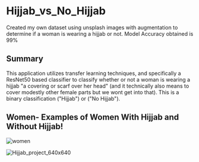# Hijjab_vs_No_Hijjab

Created my own dataset using unsplash images with augmentation to determine if a woman is wearing a hijjab or not. Model Accuracy obtained is 99% 

## Summary
This application utilizes transfer learning techniques, and specifically a ResNet50 based classifier to classify whether or not a woman is wearing a hijjab "a covering or scarf over her head" (and it technically also means to cover modestly other female parts but we wont get into that). This is a binary classification ("Hijjab") or ("No Hijjab").

## Women- Examples of Women With Hijjab and Without Hijjab!


![women](https://user-images.githubusercontent.com/49293572/155369221-2c9f7a90-6430-4bee-ad52-a7557df1e609.GIF)




![Hijjab_project_640x640](https://user-images.githubusercontent.com/49293572/155360593-bdab8555-3763-41f6-b43f-0db276e8535b.gif)

